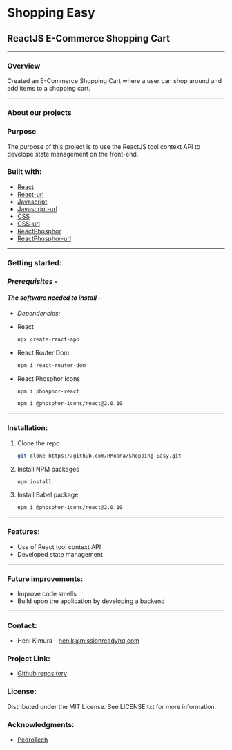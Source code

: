 # Shopping Easy

## ReactJS E-Commerce Shopping Cart
---

### **Overview**

Created an E-Commerce Shopping Cart where a user can shop around and add items to a shopping cart.

---

### **About our projects**

### **Purpose**

The purpose of this project is to use the ReactJS tool context API to develope state management on the front-end.

### **Built with:**

- [React](https://img.shields.io/badge/React-20232A?style=for-the-badge&logo-react&logoColor=026e00 "React")
- [React-url](https://react.dev/ "Reacturl")
- [Javascript](https://img.shields.io/badge/Javascript-20232A?style=for-the-badge&logo-javascript&logoColor=026e00 "Javascript")
- [Javascript-url](https://www.javascript.com/ "Javascripturl")
- [CSS](https://img.shields.io/badge/CSS-20232A?style=for-the-badge&logo-css&logoColor=026e00 "CSS")
- [CSS-url](https://www.w3schools.com/css/ "CSSurl")
- [ReactPhosphor](https://img.shields.io/badge/ReactPhosphor-20232A?style=for-the-badge&logo-reactphosphor&logoColor=026e00 "ReactPhosphor")
- [ReactPhosphor-url](https://phosphoricons.com/ "ReactPhosphorurl")

---

### **Getting started:**

### _Prerequisites -_

#### _The software needed to install -_

- _Dependencies:_

- React

  ```sh
  npx create-react-app .
  ```

- React Router Dom

  ```sh
  npm i react-router-dom
  ```

- React Phosphor Icons

  ```sh
  npm i phosphor-react
  ```

   ```sh
  npm i @phosphor-icons/react@2.0.10
  ```

---

### **Installation:**

1. Clone the repo 

   ```sh
   git clone https://github.com/HMoana/Shopping-Easy.git
   ```

2. Install NPM packages

   ```sh
   npm install
   ```  

3. Install Babel package 

     ```sh
   npm i @phosphor-icons/react@2.0.10
   ```  

---

### **Features:**

- Use of React tool context API
- Developed state management

---

### **Future improvements:**

- Improve code smells
- Build upon the application by developing a backend

---

### **Contact:**

- Heni Kimura - <henik@missionreadyhq.com>

### **Project Link:**

- [Github repository](https://github.com/HMoana/Shopping-Easy.git "Github repository")

### **License:**

Distributed under the MIT License. See LICENSE.txt for more information.

### **Acknowledgments:**

- [PedroTech](https://youtu.be/tEMrD9t85v4 "PedroTech")